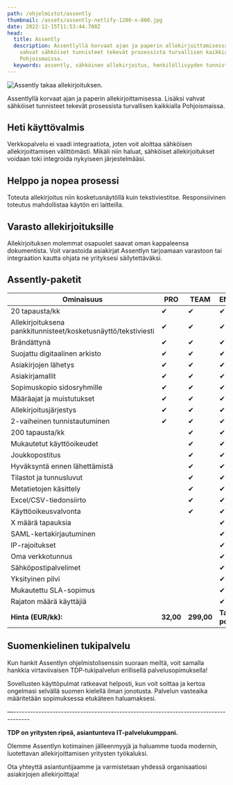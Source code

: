 ```yaml
---
path: /ohjelmistot/assently
thumbnail: /assets/assently-netlify-1280-x-800.jpg
date: 2022-12-15T11:53:44.708Z
head:
  title: Assently
  description: Assentlyllä korvaat ajan ja paperin allekirjoittamisessa. Lisäksi
    vahvat sähköiset tunnisteet tekevät prosessista turvallisen kaikkialla
    Pohjoismaissa.
  keywords: assently, sähköinen allekirjoitus, henkilöllisyyden tunnistus
---
```

![Assently takaa allekirjoituksen.](/assets/assently-netlify-1280-x-800.jpg)

Assentlyllä korvaat ajan ja paperin allekirjoittamisessa. Lisäksi vahvat sähköiset tunnisteet tekevät prosessista turvallisen kaikkialla Pohjoismaissa.

## Heti käyttövalmis

Verkkopalvelu ei vaadi integraatiota, joten voit aloittaa sähköisen allekirjoittamisen välittömästi. Mikäli niin haluat, sähköiset allekirjoitukset voidaan toki integroida nykyiseen järjestelmääsi.

## Helppo ja nopea prosessi

Toteuta allekirjoitus niin kosketusnäytöllä kuin tekstiviestitse. Responsiivinen toteutus mahdollistaa käytön eri laitteilla.

## Varasto allekirjoituksille

Allekirjoituksen molemmat osapuolet saavat oman kappaleensa dokumentista. Voit varastoida asiakirjat Assentlyn tarjoamaan varastoon tai integraation kautta ohjata ne yrityksesi säilytettäväksi.

## Assently-paketit

| Ominaisuus                                     | PRO     | TEAM | ENTERPRISE |
| ---------------------------------------------- | ---------------------- | ------------------ | ------------- |
| 20 tapausta/kk                                 | ✔                      | ✔                  | ✔             |
| Allekirjoituksena pankkitunnisteet/kosketusnäyttö/tekstiviesti                        | ✔                      | ✔                  | ✔             |
| Brändättynä                            | ✔                      | ✔                  | ✔             |
| Suojattu digitaalinen arkisto                    | ✔                      | ✔                  | ✔             |
| Asiakirjojen lähetys                                          | ✔                      | ✔                  | ✔             |
| Asiakirjamallit                        | ✔                      | ✔                  | ✔             |
| Sopimuskopio sidosryhmille                                  | ✔                       | ✔                  | ✔             |
| Määräajat ja muistutukset                           | ✔                       | ✔                  | ✔             |
| Allekirjoitusjärjestys                      | ✔                       | ✔                  | ✔             |
| 2-vaiheinen tunnistautuminen                           | ✔                       | ✔                   | ✔             |
| 200 tapausta/kk                        |                        | ✔                   | ✔             |
| Mukautetut käyttöoikeudet                          |                        | ✔                   | ✔             |
| Joukkopostitus                          |                        | ✔                   | ✔             |
| Hyväksyntä ennen lähettämistä                          |                        | ✔                   | ✔             |
| Tilastot ja tunnusluvut                          |                        | ✔                   | ✔             |
| Metatietojen käsittely                          |                        | ✔                   | ✔             |
| Excel/CSV-tiedonsiirto                          |                        | ✔                   | ✔             |
| Käyttöoikeusvalvonta                          |                        | ✔                   | ✔             |
| X määrä tapauksia                          |                        |                    | ✔             | 
| SAML-kertakirjautuminen                          |                        |                    | ✔             | 
| IP-rajoitukset                          |                        |                    | ✔             | 
| Oma verkkotunnus                          |                        |                    | ✔             | 
| Sähköpostipalvelimet                          |                        |                    | ✔             | 
| Yksityinen pilvi                          |                        |                    | ✔             |
| Mukautettu SLA-sopimus                          |                        |                    | ✔             |
| Rajaton määrä käyttäjiä                          |                        |                    | ✔             |   
| **Hinta (EUR/kk):**                   | **32,00**              | **299,00**          | **Tarpeiden pohjalta**     |

 

## Suomenkielinen tukipalvelu

Kun hankit Assentlyn ohjelmistolisenssin suoraan meiltä, voit samalla hankkia virtaviivaisen TDP-tukipalvelun erillisellä palvelusopimuksella!

Sovellusten käyttöpulmat ratkeavat helposti, kun voit soittaa ja kertoa ongelmasi selvällä suomen kielellä ilman jonotusta. Palvelun vasteaika määritetään sopimuksessa etukäteen haluamaksesi.

—------------------------------------------------------------------------------------

**TDP on yritysten ripeä, asiantunteva IT-palvelukumppani.** 

Olemme Assentlyn kotimainen jälleenmyyjä ja haluamme tuoda modernin, luotettavan allekirjoittamisen yritysten työkaluksi.

Ota yhteyttä asiantuntijaamme ja varmistetaan yhdessä organisaatiosi asiakirjojen allekirjoittaja!